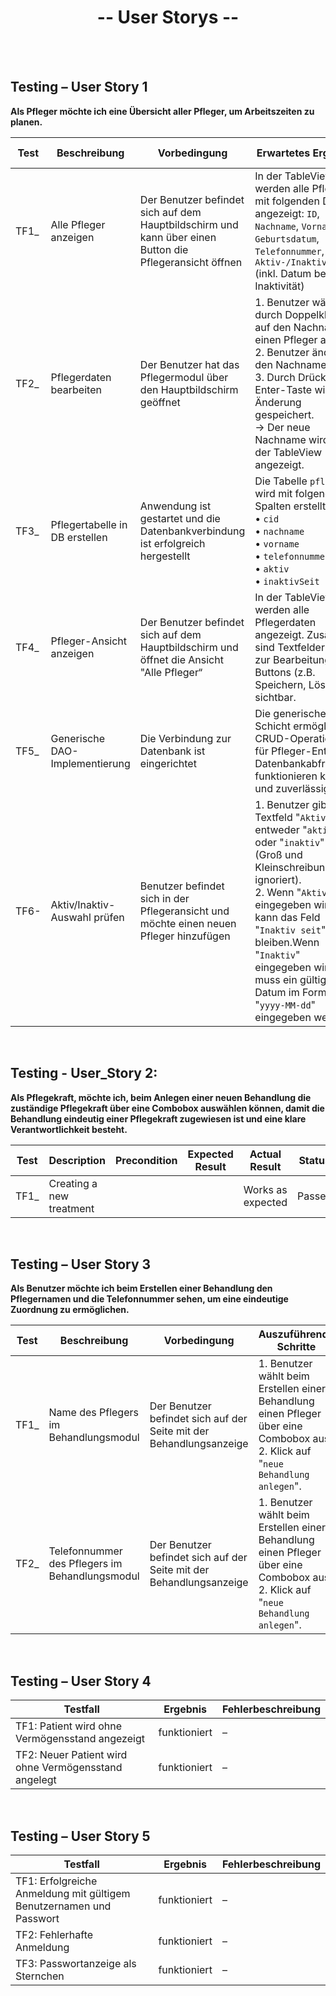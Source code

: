 # <h1 align="center">-- User Storys --</h1>

<br>
<br>

## Testing – User Story 1

**Als Pfleger möchte ich eine Übersicht aller Pfleger, um Arbeitszeiten zu planen.**

| Test  | Beschreibung                   | Vorbedingung                                                                                            | Erwartetes Ergebnis                                                                                                                                                                                                                                                                                                | Tatsächliches Ergebnis      | Status |
|-------|--------------------------------|---------------------------------------------------------------------------------------------------------|--------------------------------------------------------------------------------------------------------------------------------------------------------------------------------------------------------------------------------------------------------------------------------------------------------------------|-----------------------------|--------|
| TF1_  | Alle Pfleger anzeigen          | Der Benutzer befindet sich auf dem Hauptbildschirm und kann über einen Button die Pflegeransicht öffnen | In der TableView werden alle Pfleger mit folgenden Daten angezeigt: `ID`, `Nachname`, `Vorname`, `Geburtsdatum`, `Telefonnummer`, `Aktiv-/Inaktivstatus`  (inkl. Datum bei Inaktivität)                                                                                                                            | Funktioniert wie erwartet   | ✅      |
| TF2_  | Pflegerdaten bearbeiten        | Der Benutzer hat das Pflegermodul über den Hauptbildschirm geöffnet                                     | 1. Benutzer wählt durch Doppelklick auf den Nachnamen einen Pfleger aus.<br>2. Benutzer ändert den Nachnamen.<br>3. Durch Drücken der Enter-Taste wird die Änderung gespeichert.<br>→ Der neue Nachname wird in der TableView angezeigt.                                                                           | Funktioniert wie erwartet   | ✅      |
| TF3_  | Pflegertabelle in DB erstellen | Anwendung ist gestartet und die Datenbankverbindung ist erfolgreich hergestellt                         | Die Tabelle `pfleger` wird mit folgenden Spalten erstellt:<br>• `cid`<br>• `nachname`<br>• `vorname`<br> • `telefonnummer`<br>• `aktiv`<br>• `inaktivSeit`                                                                                                                                                         | Funktioniert wie erwartet   | ✅      |
| TF4_  | Pfleger-Ansicht anzeigen       | Der Benutzer befindet sich auf dem Hauptbildschirm und öffnet die Ansicht "Alle Pfleger“                | In der TableView werden alle Pflegerdaten angezeigt. Zusätzlich sind Textfelder (z.B. zur Bearbeitung) und Buttons (z.B. Speichern, Löschen) sichtbar.                                                                                                                                                             | Funktioniert wie erwartet   | ✅      |
| TF5_  | Generische DAO-Implementierung | Die Verbindung zur Datenbank ist eingerichtet                                                           | Die generische DAO-Schicht ermöglicht CRUD-Operationen für Pfleger-Entitäten. Datenbankabfragen funktionieren korrekt und zuverlässig.                                                                                                                                                                             | Funktioniert wie erwartet   | ✅      |
| TF6-  | Aktiv/Inaktiv-Auswahl prüfen   | Benutzer befindet sich in der Pflegeransicht und möchte einen neuen Pfleger hinzufügen                  | 1. Benutzer gibt im Textfeld "`Aktiv`" entweder "`aktiv`" oder "`inaktiv`" ein (Groß und Kleinschreibung wird ignoriert).<br>2. Wenn "`Aktiv`" eingegeben wird, kann das Feld "`Inaktiv seit`" leer bleiben.Wenn "`Inaktiv`"  eingegeben wird, muss ein gültiges Datum im Format "`yyyy-MM-dd`" eingegeben werden. | Funktioniert wie erwartet   | ✅      |

<br>

## Testing - User_Story 2:

**Als Pflegekraft, möchte ich, beim Anlegen einer neuen Behandlung die zuständige Pflegekraft 
über eine Combobox auswählen können, damit die Behandlung eindeutig einer Pflegekraft zugewiesen 
ist und eine klare Verantwortlichkeit besteht.**

| Test | Description                       | Precondition | Expected Result        | Actual Result     | Status |
|------|-----------------------------------|--------------|------------------------|-------------------|--------|
| TF1_ | Creating a new treatment          |              |                        | Works as expected | Passed |


<br>

## Testing – User Story 3

**Als Benutzer möchte ich beim Erstellen einer Behandlung den Pflegernamen und die Telefonnummer sehen, um eine eindeutige Zuordnung zu ermöglichen.**

| Test  | Beschreibung                                   | Vorbedingung                                                        | Auszuführende Schritte                                                                                                                | Erwartetes Ergebnis                                                           | Tatsächliches Ergebnis      | Status |
|-------|------------------------------------------------|---------------------------------------------------------------------|---------------------------------------------------------------------------------------------------------------------------------------|-------------------------------------------------------------------------------|-----------------------------|--------|
| TF1_  | Name des Pflegers im Behandlungsmodul          | Der Benutzer befindet sich auf der Seite mit der Behandlungsanzeige | 1. Benutzer wählt beim Erstellen einer Behandlung einen Pfleger über eine Combobox aus.<br>2. Klick auf "`neue Behandlung anlegen`".  | Der Name des Pflegers wird im Format **Nachname, Vorname** angezeigt.         | Funktioniert wie erwartet   | ✅      |
| TF2_  | Telefonnummer des Pflegers im Behandlungsmodul | Der Benutzer befindet sich auf der Seite mit der Behandlungsanzeige | 1. Benutzer wählt beim Erstellen einer Behandlung einen Pfleger über eine Combobox aus.<br>2. Klick auf "`neue Behandlung anlegen`".  | Die Telefonnummer des ausgewählten Pflegers wird korrekt angezeigt.           | Funktioniert wie erwartet   | ✅      |

<br>

## Testing – User Story 4

| Testfall                                             | Ergebnis      | Fehlerbeschreibung        |
|------------------------------------------------------|---------------|---------------------------|
| TF1: Patient wird ohne Vermögensstand angezeigt      | funktioniert  | –                         |
| TF2: Neuer Patient wird ohne Vermögensstand angelegt | funktioniert  | –                         |

<br>

## Testing – User Story 5

| Testfall                                                             | Ergebnis      | Fehlerbeschreibung        |
|----------------------------------------------------------------------|---------------|---------------------------|
| TF1: Erfolgreiche Anmeldung mit gültigem Benutzernamen und Passwort  | funktioniert  | –                         |
| TF2: Fehlerhafte Anmeldung                                           | funktioniert  | –                         |
| TF3: Passwortanzeige als Sternchen                                   | funktioniert  | –                         |
